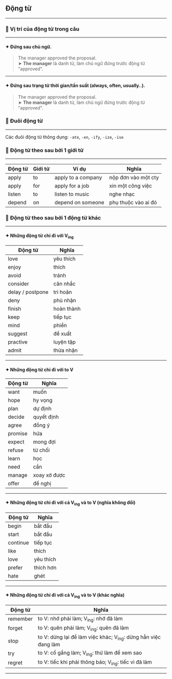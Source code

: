## Động từ

---

### 📌 Vị trí của động từ trong câu

---

#### ✦ Đứng sau chủ ngữ.

> The manager approved the proposal.  
> ➤ **The manager** là danh từ, làm chủ ngữ đứng trước động từ "approved".

---

#### ✦ Đứng sau trạng từ thời gian/tần suất (always, often, usually..).

> The manager approved the proposal.  
> ➤ **The manager** là danh từ, làm chủ ngữ đứng trước động từ "approved".

### 📌 Đuôi động từ

---

Các đuôi động từ thông dụng: `-ate`, `-en`, `-ify`, `-ize`, `-ise`

### 📌 Động từ theo sau bởi 1 giới từ

---

| Động từ | Giới từ | Ví dụ              | Nghĩa               |
|---------|---------|--------------------|---------------------|
| apply   | to      | apply to a company | nộp đơn vào một cty |
| apply   | for     | apply for a job    | xin một công việc   |
| listen  | to      | listen to music    | nghe nhạc           |
| depend  | on      | depend on someone  | phụ thuộc vào ai đó |

### 📌 Động từ theo sau bởi 1 động từ khác

---

#### ✦ Những động từ chỉ đi với V<sub>ing</sub>

| Động từ          | Nghĩa      |
|------------------|------------|
| love             | yêu thích  |
| enjoy            | thích      |
| avoid            | tránh      |
| consider         | cân nhắc   |
| delay / postpone | trì hoãn   |
| deny             | phủ nhận   |
| finish           | hoàn thành |
| keep             | tiếp tục   |
| mind             | phiền      |
| suggest          | đề xuất    |
| practive         | luyện tập  |
| admit            | thừa nhận  |

---

#### ✦ Những động từ chỉ đi với to V

| Động từ | Nghĩa        |
|---------|--------------|
| want    | muốn         |
| hope    | hy vọng      |
| plan    | dự định      |
| decide  | quyết định   |
| agree   | đồng ý       |
| promise | hứa          |
| expect  | mong đợi     |
| refuse  | từ chối      |
| learn   | học          |
| need    | cần          |
| manage  | xoay xở được |
| offer   | đề nghị      |

---

#### ✦ Những động từ chỉ đi với cả V<sub>ing</sub> và to V (nghĩa không đổi)

| Động từ  | Nghĩa     |
|----------|-----------|
| begin    | bắt đầu   |
| start    | bắt đầu   |
| continue | tiếp tục  |
| like     | thích     |
| love     | yêu thích |
| prefer   | thích hơn |
| hate     | ghét      |

---

#### ✦ Những động từ chỉ đi với cả V<sub>ing</sub> và to V (khác nghĩa)

| Động từ  | Nghĩa                                                                    |
|----------|--------------------------------------------------------------------------|
| remember | to V: nhớ phải làm; V<sub>ing</sub>: nhớ đã làm                          |
| forget   | to V: quên phải làm; V<sub>ing</sub>: quên đã làm                        |
| stop     | to V: dừng lại để làm việc khác; V<sub>ing</sub>: dừng hẳn việc đang làm |
| try      | to V: cố gắng làm; V<sub>ing</sub>: thử làm để xem sao                   |
| regret   | to V: tiếc khi phải thông báo; V<sub>ing</sub>: tiếc vì đã làm           |

---
